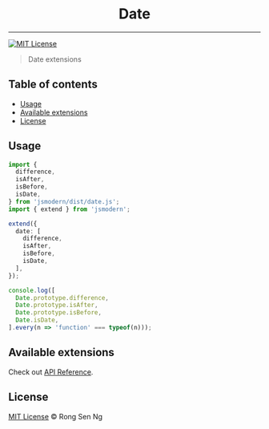 <div align="center" style="text-align: center;">
  <h1 style="border-bottom: none;">Date</h1>

  <p></p>
</div>

<hr />

[![MIT License][mit-license-badge]][mit-license-url]

> Date extensions

## Table of contents <!-- omit in toc -->

- [Usage](#usage)
- [Available extensions](#available-extensions)
- [License](#license)

## Usage

```ts
import {
  difference,
  isAfter,
  isBefore,
  isDate,
} from 'jsmodern/dist/date.js';
import { extend } from 'jsmodern';

extend({
  date: [
    difference,
    isAfter,
    isBefore,
    isDate,
  ],
});

console.log([
  Date.prototype.difference,
  Date.prototype.isAfter,
  Date.prototype.isBefore,
  Date.isDate,
].every(n => 'function' === typeof(n)));
```

## Available extensions

Check out [API Reference].

## License

[MIT License](http://motss.mit-license.org/) © Rong Sen Ng

<!-- References -->
[API Reference]: /src/date/API_REFERENCE.md

<!-- MDN -->
[array-mdn-url]: https://developer.mozilla.org/en-US/docs/Web/JavaScript/Reference/Global_Objects/Array
[boolean-mdn-url]: https://developer.mozilla.org/en-US/docs/Web/JavaScript/Reference/Global_Objects/Boolean
[function-mdn-url]: https://developer.mozilla.org/en-US/docs/Web/JavaScript/Reference/Global_Objects/Function
[map-mdn-url]: https://developer.mozilla.org/en-US/docs/Web/JavaScript/Reference/Global_Objects/Map
[number-mdn-url]: https://developer.mozilla.org/en-US/docs/Web/JavaScript/Reference/Global_Objects/Number
[object-mdn-url]: https://developer.mozilla.org/en-US/docs/Web/JavaScript/Reference/Global_Objects/Object
[promise-mdn-url]: https://developer.mozilla.org/en-US/docs/Web/JavaScript/Reference/Global_Objects/Promise
[reg-exp-mdn-url]: https://developer.mozilla.org/en-US/docs/Web/JavaScript/Reference/Global_Objects/RegExp
[set-mdn-url]: https://developer.mozilla.org/en-US/docs/Web/JavaScript/Reference/Global_Objects/Set
[string-mdn-url]: https://developer.mozilla.org/en-US/docs/Web/JavaScript/Reference/Global_Objects/String
[void-mdn-url]: https://developer.mozilla.org/en-US/docs/Web/JavaScript/Reference/Operators/void
[error-mdn-url]: https://developer.mozilla.org/en-US/docs/Web/JavaScript/Reference/Global_Objects/Error

<!-- Badges -->
[mit-license-badge]: https://flat.badgen.net/badge/license/MIT/blue

<!-- Links -->
[mit-license-url]: https://github.com/motss/deno_mod/blob/master/LICENSE
